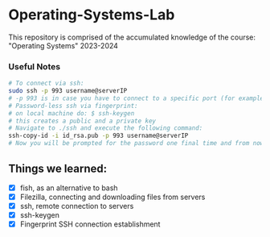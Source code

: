 # Operating-Systems-Lab
This repository is comprised of the accumulated knowledge of the course: "Operating Systems" 2023-2024

### Useful Notes
```bash
# To connect via ssh:
sudo ssh -p 993 username@serverIP
# -p 993 is in case you have to connect to a specific port (for example, here: 993)
# Password-less ssh via fingerprint:
# on local machine do: $ ssh-keygen 
# this creates a public and a private key
# Navigate to ./ssh and execute the following command:
ssh-copy-id -i id_rsa.pub -p 993 username@serverIP
# Now you will be prompted for the password one final time and from now on you won't have to enter your password ever again
```


## Things we learned:
- [x] fish, as an alternative to bash
- [x] Filezilla, connecting and downloading files from servers
- [x] ssh, remote connection to servers
- [x] ssh-keygen
- [x] Fingerprint SSH connection establishment 
